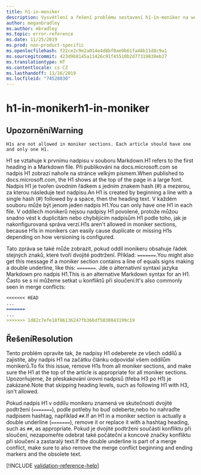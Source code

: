 ```yaml
---
title: h1-in-moniker
description: Vysvětlení a řešení problému sestavení h1-in-moniker na webu Docs
author: meganbradley
ms.author: mbradley
ms.topic: error-reference
ms.date: 11/25/2019
ms.prod: non-product-specific
ms.openlocfilehash: f22ce2c9e2a014e4d8bf0ae9b61fa48b11d8c9a1
ms.sourcegitcommit: 423d9b8145a11426c91f45510b2d77319838eb27
ms.translationtype: HT
ms.contentlocale: cs-CZ
ms.lasthandoff: 11/26/2019
ms.locfileid: "74528830"
---
```

# <a name="h1-in-moniker"></a><span data-ttu-id="4277b-103">h1-in-moniker</span><span class="sxs-lookup"><span data-stu-id="4277b-103">h1-in-moniker</span></span>

## <a name="warning"></a><span data-ttu-id="4277b-104">Upozornění</span><span class="sxs-lookup"><span data-stu-id="4277b-104">Warning</span></span>

`H1s are not allowed in moniker sections. Each article should have one and only one H1.`

<span data-ttu-id="4277b-105">H1 se vztahuje k prvnímu nadpisu v souboru Markdown.</span><span class="sxs-lookup"><span data-stu-id="4277b-105">H1 refers to the first heading in a Markdown file.</span></span> <span data-ttu-id="4277b-106">Při publikování na docs.microsoft.com se nadpis H1 zobrazí nahoře na stránce velkým písmem.</span><span class="sxs-lookup"><span data-stu-id="4277b-106">When published to docs.microsoft.com, the H1 shows at the top of the page in a large font.</span></span> <span data-ttu-id="4277b-107">Nadpis H1 je tvořen úvodním řádkem s jedním znakem hash (#) a mezerou, za kterou následuje text nadpisu.</span><span class="sxs-lookup"><span data-stu-id="4277b-107">An H1 is created by beginning a line with a single hash (#) followed by a space, then the heading text.</span></span> <span data-ttu-id="4277b-108">V každém souboru může být jenom jeden nadpis H1.</span><span class="sxs-lookup"><span data-stu-id="4277b-108">You can only have one H1 in each file.</span></span> <span data-ttu-id="4277b-109">V oddílech monikerů nejsou nadpisy H1 povolené, protože můžou snadno vést k duplicitám nebo chybějícím nadpisům H1 podle toho, jak je nakonfigurovaná správa verzí.</span><span class="sxs-lookup"><span data-stu-id="4277b-109">H1s aren't allowed in moniker sections, because H1s in monikers can easily cause duplicate or missing H1s depending on how versioning is configured.</span></span>

<span data-ttu-id="4277b-110">Tato zpráva se také může zobrazit, pokud oddíl monikeru obsahuje řádek stejných znaků, které tvoří dvojité podtržení. Příklad: `=======`.</span><span class="sxs-lookup"><span data-stu-id="4277b-110">You might also get this message if a moniker section contains a line of equals signs making a double underline, like this: `=======`.</span></span> <span data-ttu-id="4277b-111">Jde o alternativní syntaxi jazyka Markdown pro nadpis H1.</span><span class="sxs-lookup"><span data-stu-id="4277b-111">This is an alternative Markdown syntax for an H1.</span></span> <span data-ttu-id="4277b-112">Často se s ní můžeme setkat u konfliktů při sloučení:</span><span class="sxs-lookup"><span data-stu-id="4277b-112">It's also commonly seen in merge conflicts:</span></span>

```markdown
<<<<<<< HEAD
...
=======
...
>>>>>>> 1d82c7efe18f86136247fb366df5030843199c19
```

## <a name="resolution"></a><span data-ttu-id="4277b-113">Řešení</span><span class="sxs-lookup"><span data-stu-id="4277b-113">Resolution</span></span>

<span data-ttu-id="4277b-114">Tento problém opravíte tak, že nadpisy H1 odeberete ze všech oddílů a zajistíte, aby nadpis H1 na začátku článku odpovídal všem oddílům monikerů.</span><span class="sxs-lookup"><span data-stu-id="4277b-114">To fix this issue, remove H1s from all moniker sections, and make sure the H1 at the top of the article is appropriate for all moniker sections.</span></span> <span data-ttu-id="4277b-115">Upozorňujeme, že přeskakování úrovní nadpisů (třeba H3 po H1) je zakázané.</span><span class="sxs-lookup"><span data-stu-id="4277b-115">Note that skipping heading levels, such as following H1 with H3, isn't allowed.</span></span>

<span data-ttu-id="4277b-116">Pokud nadpis H1 v oddílu monikeru znamená ve skutečnosti dvojité podtržení (`=======`), podle potřeby ho buď odeberte,nebo ho nahraďte nadpisem hashtag, například `##`.</span><span class="sxs-lookup"><span data-stu-id="4277b-116">If an H1 in a moniker section is actually a double underline (`=======`), remove it or replace it with a hashtag heading, such as `##`, as appropriate.</span></span> <span data-ttu-id="4277b-117">Pokud je dvojité podtržení součástí konfliktu při sloučení, nezapomeňte odebrat také počáteční a koncové značky konfliktu při sloučení a zastaralý text.</span><span class="sxs-lookup"><span data-stu-id="4277b-117">If the double underline is part of a merge conflict, make sure to also remove the merge conflict beginning and ending markers and the obsolete text.</span></span>

<!--make sure to add this file to your includes folder and verify the path-->
[!INCLUDE [validation-reference-help](includes/validation-reference-help.md)]
